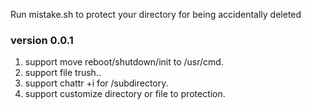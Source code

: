 Run mistake.sh to protect your  directory for being accidentally deleted
### version 0.0.1
1. support move reboot/shutdown/init to /usr/cmd.
2. support file trush..
3. support chattr +i for /subdirectory.
4. support customize directory or file to protection.
